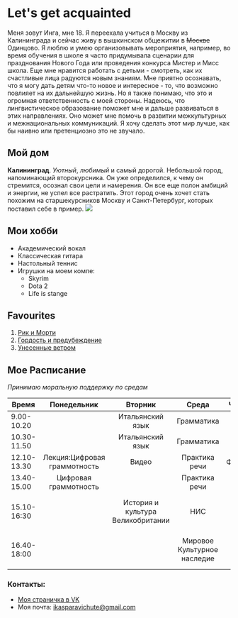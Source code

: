 # Let's get acquainted
Меня зовут Инга, мне 18. Я переехала учиться в Москву из Калининграда и сейчас живу в вышкинском общежитии в ~~Москве~~ Одинцово. Я люблю и умею организовывать мероприятия, например, во время обучения в школе я часто придумывала сценарии  для празднования Нового Года или проведения конкурса Мистер и Мисс школа. Еще мне нравится работать с детьми - смотреть, как их счастливые лица радуются новым знаниям. Мне приятно осознавать, что я могу дать детям что-то новое и интересное - то, что возможно повлияет на их дальнейшую жизнь. Но я также понимаю, что это и огромная ответственность с моей стороны. Надеюсь, что лингвистическое образование поможет мне и дальше развиваться в этих направлениях. Оно может мне помочь в развитии межкультурных и межнациональных коммуникаций. Я хочу сделать этот мир лучше, как бы наивно или претенциозно это не звучало.
## Мой дом
**Калининград**. *Уютный*, *любимый* и самый дорогой. Небольшой город, напоминающий второкурсника. Он уже определился, к чему он стремится, осознал свои цели и намерения. Он все еще полон амбиций и энергии, не успел все растратить. Этот город очень хочет стать похожим на старшекурсников Москву и Санкт-Петербург, которых поставил себе в пример.
![](https://upload.wikimedia.org/wikipedia/commons/0/05/Kaliningrad_Montage_%282016%29.png)
## Мои хобби
- Академический вокал
- Классическая гитара 
- Настольный теннис 
- Игрушки на моем компе:
    * Skyrim
    * Dota 2
    * Life is stange
      
## Favourites
1. [Рик и Морти](http://rickandmorty.cn-fan.ru "Шедевр")
2. [Гордость и предубеждение](http://kino-hd1080.ru/1490-gordost-i-predubezhdenie-2005-smotret-onlayn.html "Кира Найтли бесподобна")
3. [Унесенные ветром](http://knijky.ru/books/unesennye-vetrom "прекрасный роман")
  
## Мое Расписание 
*Принимаю моральную поддержку по средам*

Время|Понедельник|Вторник|Среда|Четверг|Пятница|Cуббота
---|:---:|:---:|:---:|:---:|:---:|:---:
9.00-10.20 | |Итальянский язык |Грамматика| | | |
10.30-11.50| |Итальянский язык |Грамматика| | | |
12.10-13.30|Лекция:Цифровая граммотность|Видео|Практика речи|Фонетика| |Латинский язык
13.40-15.00|Цифровая граммотность| |Практика речи| |Итальянский язык | |
15.10-16:30| |История и культура Великобритании|НИС| |Лекция: Мировое Культурное наследие| |
16.40-18:00| | |Мировое Культурное наследие| |Лекция: История и культура Великобритании| |

### Контакты:
- [Моя страничка в VK](https://vk.com/id180386057)
- Моя почта: <ikasparavichute@gmail.com>
